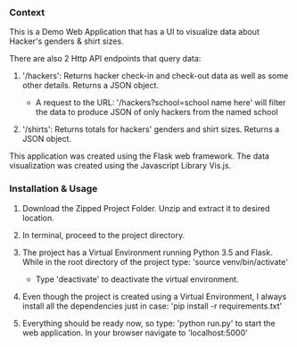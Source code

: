 ### Context

This is a Demo Web Application that has a UI to visualize data about Hacker's genders & shirt sizes.

There are also 2 Http API endpoints that query data:
1. '/hackers': Returns hacker check-in and check-out data as well as some other details. Returns a JSON object.
	- A request to the URL: '/hackers?school=school name here' will filter the data to produce JSON of only hackers from the named school
	
2. '/shirts': Returns totals for hackers' genders and shirt sizes. Returns a JSON object.

This application was created using the Flask web framework. The data visualization was created using the Javascript Library Vis.js.

### Installation & Usage

1. Download the Zipped Project Folder. Unzip and extract it to desired location.

2. In terminal, proceed to the project directory.

3. The project has a Virtual Environment running Python 3.5 and Flask. While in the root directory of the project type: 'source venv/bin/activate'
	- Type 'deactivate' to deactivate the virtual environment.

4. Even though the project is created using a Virtual Environment, I always install all the dependencies just in case: 'pip install -r requirements.txt'

5. Everything should be ready now, so type: 'python run.py' to start the web application. In your browser navigate to 'localhost:5000'
